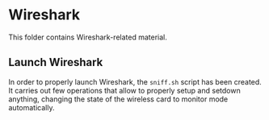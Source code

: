 # Wireshark
This folder contains Wireshark-related material.

## Launch Wireshark
In order to properly launch Wireshark, the `sniff.sh` script has been created.
It carries out few operations that allow to properly setup and setdown anything,
changing the state of the wireless card to monitor mode automatically.
